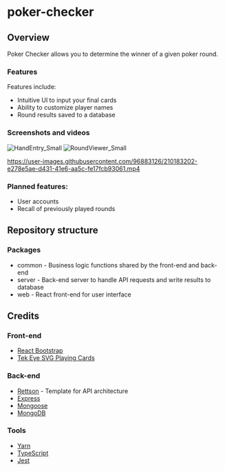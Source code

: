 # poker-checker

## Overview

Poker Checker allows you to determine the winner of a given poker round.

### Features

Features include:
* Intuitive UI to input your final cards
* Ability to customize player names
* Round results saved to a database

### Screenshots and videos

![HandEntry_Small](https://user-images.githubusercontent.com/96883126/210183453-44f4dffc-4b8a-484f-a17b-3c46b03822ee.png)
![RoundViewer_Small](https://user-images.githubusercontent.com/96883126/210183454-a16797a2-21b6-4633-a92d-25eb2e77a654.png)

https://user-images.githubusercontent.com/96883126/210183202-e278e5ae-d431-41e6-aa5c-fe17fcb93061.mp4

### Planned features:
* User accounts
* Recall of previously played rounds

## Repository structure

### Packages

- common - Business logic functions shared by the front-end and back-end
- server - Back-end server to handle API requests and write results to database
- web - React front-end for user interface

## Credits

### Front-end

- [React Bootstrap](https://react-bootstrap.github.io/)
- [Tek Eye SVG Playing Cards](https://tekeye.uk/playing_cards/svg-playing-cards)

### Back-end

- [Rettson](https://github.com/JasonMerrett/nodejs-api-from-scratch) - Template for API architecture
- [Express](https://expressjs.com/)
- [Mongoose](https://mongoosejs.com/)
- [MongoDB](https://www.mongodb.com/home)

### Tools

- [Yarn](https://yarnpkg.com/)
- [TypeScript](https://www.typescriptlang.org/)
- [Jest](https://jestjs.io/)
